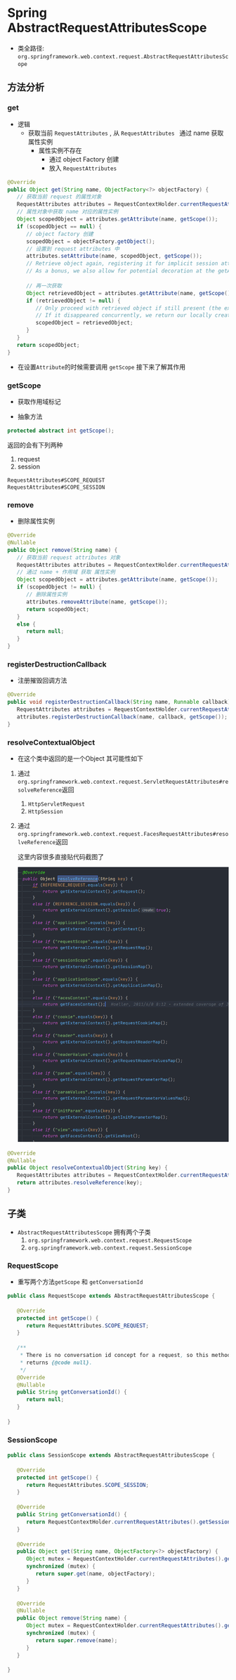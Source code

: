 # Spring AbstractRequestAttributesScope
- 类全路径: `org.springframework.web.context.request.AbstractRequestAttributesScope`





## 方法分析



### get

- 逻辑
  - 获取当前 `RequestAttributes` , 从 `RequestAttributes ` 通过 name 获取属性实例
    - 属性实例不存在
      - 通过 object Factory 创建
      - 放入 `RequestAttributes `



```java
@Override
public Object get(String name, ObjectFactory<?> objectFactory) {
   // 获取当前 request 的属性对象
   RequestAttributes attributes = RequestContextHolder.currentRequestAttributes();
   // 属性对象中获取 name 对应的属性实例
   Object scopedObject = attributes.getAttribute(name, getScope());
   if (scopedObject == null) {
      // object factory 创建
      scopedObject = objectFactory.getObject();
      // 设置到 request attributes 中
      attributes.setAttribute(name, scopedObject, getScope());
      // Retrieve object again, registering it for implicit session attribute updates.
      // As a bonus, we also allow for potential decoration at the getAttribute level.

      // 再一次获取
      Object retrievedObject = attributes.getAttribute(name, getScope());
      if (retrievedObject != null) {
         // Only proceed with retrieved object if still present (the expected case).
         // If it disappeared concurrently, we return our locally created instance.
         scopedObject = retrievedObject;
      }
   }
   return scopedObject;
}
```





- 在设置`Attribute`的时候需要调用 `getScope` 接下来了解其作用

### getScope

- 获取作用域标记

- 抽象方法

```java
protected abstract int getScope();
```



返回的会有下列两种

1. request
2. session

```
RequestAttributes#SCOPE_REQUEST
RequestAttributes#SCOPE_SESSION
```







### remove

- 删除属性实例



```java
@Override
@Nullable
public Object remove(String name) {
   // 获取当前 request attributes 对象
   RequestAttributes attributes = RequestContextHolder.currentRequestAttributes();
   // 通过 name + 作用域 获取 属性实例
   Object scopedObject = attributes.getAttribute(name, getScope());
   if (scopedObject != null) {
      // 删除属性实例
      attributes.removeAttribute(name, getScope());
      return scopedObject;
   }
   else {
      return null;
   }
}
```





### registerDestructionCallback

- 注册摧毁回调方法

```java
@Override
public void registerDestructionCallback(String name, Runnable callback) {
   RequestAttributes attributes = RequestContextHolder.currentRequestAttributes();
   attributes.registerDestructionCallback(name, callback, getScope());
}
```





### resolveContextualObject

- 在这个类中返回的是一个Object 其可能性如下

1. 通过`org.springframework.web.context.request.ServletRequestAttributes#resolveReference`返回

   1. `HttpServletRequest`
   2. `HttpSession`

2. 通过`org.springframework.web.context.request.FacesRequestAttributes#resolveReference`返回

   这里内容很多直接贴代码截图了

   ![image-20201106153206355](images/image-20201106153206355.png)



```java
@Override
@Nullable
public Object resolveContextualObject(String key) {
   RequestAttributes attributes = RequestContextHolder.currentRequestAttributes();
   return attributes.resolveReference(key);
}
```







## 子类

- `AbstractRequestAttributesScope` 拥有两个子类
  1. `org.springframework.web.context.request.RequestScope`
  2. `org.springframework.web.context.request.SessionScope`



### RequestScope

- 重写两个方法`getScope` 和 `getConversationId`

```JAVA
public class RequestScope extends AbstractRequestAttributesScope {

   @Override
   protected int getScope() {
      return RequestAttributes.SCOPE_REQUEST;
   }

   /**
    * There is no conversation id concept for a request, so this method
    * returns {@code null}.
    */
   @Override
   @Nullable
   public String getConversationId() {
      return null;
   }

}
```





### SessionScope





```JAVA
public class SessionScope extends AbstractRequestAttributesScope {

   @Override
   protected int getScope() {
      return RequestAttributes.SCOPE_SESSION;
   }

   @Override
   public String getConversationId() {
      return RequestContextHolder.currentRequestAttributes().getSessionId();
   }

   @Override
   public Object get(String name, ObjectFactory<?> objectFactory) {
      Object mutex = RequestContextHolder.currentRequestAttributes().getSessionMutex();
      synchronized (mutex) {
         return super.get(name, objectFactory);
      }
   }

   @Override
   @Nullable
   public Object remove(String name) {
      Object mutex = RequestContextHolder.currentRequestAttributes().getSessionMutex();
      synchronized (mutex) {
         return super.remove(name);
      }
   }

}
```